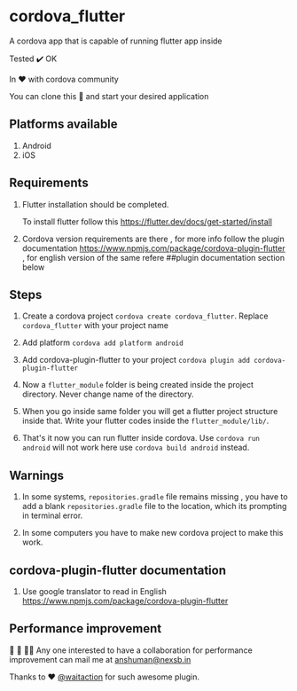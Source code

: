 # cordova_flutter
A cordova app that is capable of running flutter app inside

Tested :heavy_check_mark: OK

In ❤️ with cordova community

You can clone this 📁 and start your desired application

## Platforms available
1. Android
2. iOS

## Requirements
1. Flutter installation should be completed.
 
    To install flutter follow this <https://flutter.dev/docs/get-started/install>
    
2. Cordova version requirements are there , for more info follow the plugin documentation <https://www.npmjs.com/package/cordova-plugin-flutter> , for english version of the same refere ##plugin documentation section below 


## Steps
1. Create a cordova project
  `cordova create cordova_flutter`. Replace `cordova_flutter` with your project name
2. Add platform
   `cordova add platform android`
3. Add cordova-plugin-flutter to your project
    `cordova plugin add cordova-plugin-flutter`
4. Now a `flutter_module` folder is being created inside the project directory. Never change name of the directory.

5. When you go inside same folder you will get a flutter project structure inside that. Write your flutter codes inside the `flutter_module/lib/`.

5. That's it now you can run flutter inside cordova. Use `cordova run android` will not work here use `cordova build android` instead.

## Warnings

1. In some systems, `repositories.gradle` file remains missing , you have to add a blank `repositories.gradle` file to the location, which its prompting in terminal error.

2. In some computers you have to make new cordova project to make this work.


## cordova-plugin-flutter documentation
  1. Use google translator to read in English <https://www.npmjs.com/package/cordova-plugin-flutter>

## Performance improvement
🧔 👧 👩‍🦱 Any one interested to have a collaboration for performance improvement can mail me at <anshuman@nexsb.in>
  
Thanks to ❤️ [@waitaction](https://github.com/waitaction) for such awesome plugin.
  
  
  



